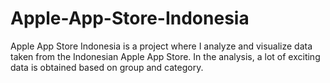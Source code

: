 # Apple-App-Store-Indonesia
Apple App Store Indonesia is a project where I analyze and visualize data taken from the Indonesian Apple App Store. In the analysis, a lot of exciting data is obtained based on group and category.

